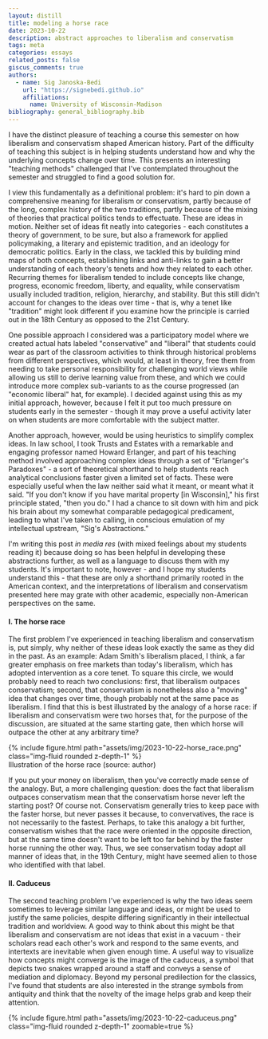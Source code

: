 ```yaml
---
layout: distill
title: modeling a horse race
date: 2023-10-22
description: abstract approaches to liberalism and conservatism
tags: meta
categories: essays
related_posts: false
giscus_comments: true
authors:
  - name: Sig Janoska-Bedi
    url: "https://signebedi.github.io"
    affiliations:
      name: University of Wisconsin-Madison
bibliography: general_bibliography.bib
---
```


I have the distinct pleasure of teaching a course this semester on how liberalism and conservatism shaped American history. Part of the difficulty of teaching this subject is in helping students understand how and why the underlying concepts change over time. This presents an interesting "teaching methods" challenged that I've contemplated throughout the semester and struggled to find a good solution for. 

I view this fundamentally as a definitional problem: it's hard to pin down a comprehensive meaning for liberalism or conservatism, partly because of the long, complex history of the two traditions, partly because of the mixing of theories that practical politics tends to effectuate. These are ideas in motion. Neither set of ideas fit neatly into categories - each constitutes a theory of government, to be sure, but also a framework for applied policymaking, a literary and epistemic tradition, and an ideology for democratic politics. Early in the class, we tackled this by building mind maps of both concepts, establishing links and anti-links to gain a better understanding of each theory's tenets and how they related to each other. Recurring themes for liberalism tended to include concepts like change, progress, economic freedom, liberty, and equality, while conservatism usually included tradition, religion, hierarchy, and stability. But this still didn't account for changes to the ideas over time - that is, why a tenet like "tradition" might look different if you examine how the principle is carried out in the 18th Century as opposed to the 21st Century.

One possible approach I considered was a participatory model where we created actual hats labeled "conservative" and "liberal" that students could wear as part of the classroom activities to think through historical problems from different perspectives, which would, at least in theory, free them from needing to take personal responsibility for challenging world views while allowing us still to derive learning value from these, and which we could introduce more complex sub-variants to as the course progressed (an "economic liberal" hat, for example). I decided against using this as my initial approach, however, because I felt it put too much pressure on students early in the semester - though it may prove a useful activity later on when students are more comfortable with the subject matter.

Another approach, however, would be using heuristics to simplify complex ideas. In law school, I took Trusts and Estates with a remarkable and engaging professor named Howard Erlanger, and part of his teaching method involved approaching complex ideas through a set of "Erlanger's Paradoxes" - a sort of theoretical shorthand to help students reach analytical conclusions faster given a limited set of facts. These were especially useful when the law neither said what it meant, or meant what it said. "If you don't know if you have marital property [in Wisconsin]," his first principle stated, "then you do." I had a chance to sit down with him and pick his brain about my somewhat comparable pedagogical predicament, leading to what I've taken to calling, in conscious emulation of my intellectual upstream, "Sig's Abstractions."

I'm writing this post *in media res* (with mixed feelings about my students reading it) because doing so has been helpful in developing these abstractions further, as well as a language to discuss them with my students. It's important to note, however - and I hope my students understand this - that these are only a shorthand primarily rooted in the American context, and the interpretations of liberalism and conservatism presented here may grate with other academic, especially non-American perspectives on the same.

#### I. The horse race

The first problem I've experienced in teaching liberalism and conservatism is, put simply, why neither of these ideas look exactly the same as they did in the past. As an example: Adam Smith's liberalism placed, I think, a far greater emphasis on free markets than today's liberalism, which has adopted intervention as a core tenet. To square this circle, we would probably need to reach two conclusions: first, that liberalism outpaces conservatism; second, that conservatism is nonetheless also a "moving" idea that changes over time, though probably not at the same pace as liberalism. I find that this is best illustrated by the analogy of a horse race: if liberalism and conservatism were two horses that, for the purpose of the discussion, are situated at the same starting gate, then which horse will outpace the other at any arbitrary time?

<div class="row mt-3">
    <div class="col-sm mt-3 mt-md-0">
        {% include figure.html path="assets/img/2023-10-22-horse_race.png" class="img-fluid rounded z-depth-1" %}
    </div>
</div>
<div class="caption">
    Illustration of the horse race (source: author)
</div>

If you put your money on liberalism, then you've correctly made sense of the analogy. But, a more challenging question: does the fact that liberalism outpaces conservatism mean that the conservatism horse never left the starting post? Of course not. Conservatism generally tries to keep pace with the faster horse, but never passes it because, to convervatives, the race is not necessarily to the fastest. Perhaps, to take this analogy a bit further, conservatism wishes that the race were oriented in the opposite direction, but at the same time doesn't want to be left too far behind by the faster horse running the other way. Thus, we see conservatism today adopt all manner of ideas that, in the 19th Century, might have seemed alien to those who identified with that label.

#### II. Caduceus

The second teaching problem I've experienced is why the two ideas seem sometimes to leverage similar language and ideas, or might be used to justify the same policies, despite differing significantly in their intellectual tradition and worldview. A good way to think about this might be that liberalism and conservatism are not ideas that exist in a vacuum - their scholars read each other's work and respond to the same events, and intertexts are inevitable when given enough time. A useful way to visualize how concepts might converge is the image of the caduceus, a symbol that depicts two snakes wrapped around a staff and conveys a sense of mediation and diplomacy. Beyond my personal predilection for the classics, I've found that students are also interested in the strange symbols from antiquity and think that the novelty of the image helps grab and keep their attention. 


<div class="row mt-3">
    <div class="col-sm mt-3 mt-md-0" style="height: 50%;">
        {% include figure.html path="assets/img/2023-10-22-caduceus.png" class="img-fluid rounded z-depth-1" zoomable=true %}
    </div>
</div>
<div class="caption">
    Two serpents wrapped around a staff (source: Ernest de Sarzec - Choquin de Sarzec, Ernest (1832-1901), Public domain, via Wikimedia Commons)
</div>

So, in visualizing this idea in a manner similar to the first, we might plot liberalism and conservatism as a wave function and its inverse, with the two waves periodically intersecting with one another.

<div class="row mt-3">
    <div class="col-sm mt-3 mt-md-0">
        {% include figure.html path="assets/img/2023-10-22-intertwined_lines.png" class="img-fluid rounded z-depth-1" %}
    </div>
</div>
<div class="caption">
    Illustration of two intersecting waves (source: author)
</div>

#### III. Wedges
 
The complexities of liberalism and conservatism often produce, not just distinctions between these theories, but also the divergences within each. This phenomenon, which I will here call "wedges," refers to the internal splits that can occur within a single theoretical framework. This concept stands in contrast to the "caduceus" model described above, where similar language and outcomes emerge from different frameworks. Here, we observe how a single framework can yield different substantive results.

I've taken to referring to this phenomenon as liminal divergence, or sometimes issue-based dichotomization if we'd like the emphasize the result instead of the *modus*, by which I mean cases where individuals or groups that adhere to conservative or liberal principles hold different, often-contradictory positions on substantive policy issues when compared to others that adhere to the same principles. Can a liberal thinker authentically justify (as opposed to cynically, or for political purposes) qualified immunity based on a liberal worldview? Can a conservative thinker justify affirmative action based on a conservative worldview?

These dichotomies, I would argue, don't emerge solely from the differences between opposing worldviews but rather emerge from the varying emphases on and interpretations of liminal concepts and controversies by individuals who subscribe to the same general political philosophy when they confront real events and issues relevant to their own lives. Here, I use the term "liminal concept" or controversy to describe the fundamental, often contentious ideas that exist at the boundaries or thresholds of a single political philosophy. They might be matters of interpretation, where different scholars approach, accept, or reject them in different ways. They seldom make up the core tenets of that philosophy and, as a result, are left sometimes without solid treatment by the academic community and perhaps willfully ignored by political practitioners. They are neither fully embraced nor entirely rejected by any single ideological group, but instead exist in a state of ambiguity or ambivalence.

What I mean is that it's not clear that humans are principled creatures *per se*, even if we often try to appear so. More often, we tend to "window shop" for the principles and procedures that get us what we want.<d-footnote>There is a lot of interesting literature on this. See eg. Tiebout (1956) for discussion on decisions on where to live, Briffault (2018) 2025-7 for unprincipled behavior as it relates to federalism.</d-footnote> But I would venture that, while the variation in positioning on substantive issues is useful in understanding this behavior, such analyses would likely result in the conclusion that the behavior is "unprincipled". However, a greater emphasis on the individual's reaction to liminal controversies can help make sense of these behaviors as still 'principled.'

But what are these liminal controversies? I think there are probably too many to provide an exhaustive list here, but a few might include disagreements over the individual vs. collective, material vs. ideological, outsiders vs. a political establishment, reforming institutions vs. all-out revolution.<d-footnote>I'm sure, if this essay were longer, we could have a useful discussion of this as it relates to the Horseshoe Theory of political ideology, but this will need to be saved for another time.</d-footnote>

<div class="row mt-3">
    <div class="col-sm mt-3 mt-md-0">
        {% include figure.html path="assets/img/2023-10-22-diverging_lines.png" class="img-fluid rounded z-depth-1" %}
    </div>
</div>
<div class="caption">
    Illustration of issue-based divergence (source: author)
</div>

#### IV. Ouroboros

The previous conceptualizations presume that knowledge, culture, and institutions are constantly moving forward. However, this linear progression doesn't always hold true in the real world. Ideas don't just move forward; they also circle back, revisiting and reinterpreting past concepts. This leads us to a third teaching problem: why the ideas often seem to hearken back or revert to past approaches. Admittedly, this phenomenon is something that will become more apparent in discussions of more recent events as we are able to observe how history sometimes "repeats itself." For example, debates around the First National Bank were largely focused on constitutional interpretation, but later debates were able to leverage experience and history as evidence for or against the bank's rechartering.

The practice of "hearkening back" might be a less surprising phenomenon for conservatism, which places far greater an emphasis on history and tradition - but even liberalism has a tendency toward archaics. Take, for instance, the resurgence of classical liberal ideas among libertarians. While classical liberalism emphasizes individual liberty and limited government, it's been reinterpreted and adapted by modern libertarians to address contemporary issues. Whether or not libertarians constitute a Liberal or Conservative group will necessarily invite debate, but what's clear is that their core tenets draw heavily from early Liberal thought.

I think this idea is nicely modeled by the tail eater (Attic: ὁ οὐροβόρος), another ancient symbol of life, death, and rebirth - or, in a more abstract sense, the cyclicality that permeates all areas of life, to help illustrate how liberalism and conservatism don't just move forward, but can sometimes hearken to old arrangements.

<div class="row mt-3">
    <div class="col-sm mt-3 mt-md-0">
        {% include figure.html path="assets/img/2023-10-22-ouroboros.png" class="img-fluid rounded z-depth-1" %}
    </div>
</div>
<div class="caption">
    The serpent devours its own tail (source: <a href="https://commons.wikimedia.org/wiki/File:Serpiente_alquimica.jpg">anonymous medieval illuminator; uploader Carlos adanero</a>, Public domain, via Wikimedia Commons)
</div>

Represented in the same manner as the earlier concepts, it might look like two circles converging back upon themselves.

<div class="row mt-3">
    <div class="col-sm mt-3 mt-md-0">
        {% include figure.html path="assets/img/2023-10-22-circular_lines.png" class="img-fluid rounded z-depth-1" %}
    </div>
</div>
<div class="caption">
    Illustration of two curves converging back on themselves (source: author)
</div>

In any event, these musings constitute a slightly cleaned up set of working notes that have evolved over the first few weeks of the academic term. Thank you for reading, and hopefully the effort has been rewarding and enjoyable.
<div style="display: none;">
    <d-cite key="oakeshott1991"></d-cite>
    <d-cite key="fukuyama1992end"></d-cite>
    <d-cite key="tiebout1956"></d-cite>
    <d-cite key="briffault2018"></d-cite>
</div> 

